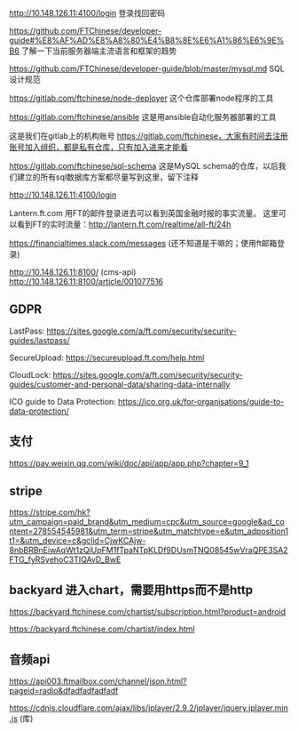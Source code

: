 http://10.148.126.11:4100/login   登录找回密码

https://github.com/FTChinese/developer-guide#%E8%AF%AD%E8%A8%80%E4%B8%8E%E6%A1%86%E6%9E%B6  了解一下当前服务器端主流语言和框架的趋势

https://github.com/FTChinese/developer-guide/blob/master/mysql.md   SQL设计规范

https://gitlab.com/ftchinese/node-deployer 这个仓库部署node程序的工具

https://gitlab.com/ftchinese/ansible 这是用ansible自动化服务器部署的工具

这是我们在gitlab上的机构账号 https://gitlab.com/ftchinese，大家有时间去注册账号加入组织，都是私有仓库，只有加入进来才能看

https://gitlab.com/ftchinese/sql-schema 这是MySQL schema的仓库，以后我们建立的所有sql数据库方案都尽量写到这里，留下注释

http://10.148.126.11:4100/login

Lantern.ft.com  用FT的邮件登录进去可以看到英国金融时报的事实流量。
这里可以看到FT的实时流量：http://lantern.ft.com/realtime/all-ft/24h

https://financialtimes.slack.com/messages  (还不知道是干嘛的；使用ft邮箱登录)

http://10.148.126.11:8100/   (cms-api)
http://10.148.126.11:8100/article/001077516


## GDPR
LastPass:
https://sites.google.com/a/ft.com/security/security-guides/lastpass/ 

SecureUpload:
https://secureupload.ft.com/help.html

CloudLock:
https://sites.google.com/a/ft.com/security/security-guides/customer-and-personal-data/sharing-data-internally

ICO guide to Data Protection:
https://ico.org.uk/for-organisations/guide-to-data-protection/

## 支付
https://pay.weixin.qq.com/wiki/doc/api/app/app.php?chapter=9_1
## stripe
https://stripe.com/hk?utm_campaign=paid_brand&utm_medium=cpc&utm_source=google&ad_content=278554545981&utm_term=stripe&utm_matchtype=e&utm_adposition1t1=&utm_device=c&gclid=CjwKCAjw-8nbBRBnEiwAqWt1zQiUpFM1fTpaNTpKLDf9DUsmTNQ08545wVraQPE3SA2FTG_fyRSyehoC3TIQAvD_BwE

## backyard 进入chart，需要用https而不是http
https://backyard.ftchinese.com/chartist/subscription.html?product=android

https://backyard.ftchinese.com/chartist/index.html

## 音频api
https://api003.ftmailbox.com/channel/json.html?pageid=radio&dfadfadfadfadf

https://cdnjs.cloudflare.com/ajax/libs/jplayer/2.9.2/jplayer/jquery.jplayer.min.js (库)